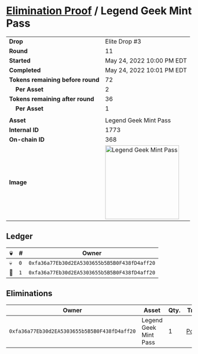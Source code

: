 # [Elimination Proof](./readme.md) / Legend Geek Mint Pass

|||
|---|---|
| **Drop** | Elite Drop #3 |
| **Round** | 11 |
| **Started** | May 24, 2022 10:00 PM EDT |
| **Completed** | May 24, 2022 10:01 PM EDT |
| **Tokens remaining before round** | 72 |
| **&nbsp;&nbsp;&nbsp;&nbsp;Per Asset** | 2 |
| **Tokens remaining after round** | 36 |
| **&nbsp;&nbsp;&nbsp;&nbsp;Per Asset** | 1 |
| | |
| **Asset** | Legend Geek Mint Pass |
| **Internal ID** | 1773 |
| **On-chain ID** | 368 |
| **Image** | <img src="https://tcdn.blokpax.com/9648a5d9-1894-4451-848b-435eeceff62a/bbac2d1ee27c0f6a356115b93f077fb1e93e001eb1629323e6811cd45422468f.png" height="200" alt="Legend Geek Mint Pass" /> |

## Ledger

| 💀 | # | Owner |
| --- | --- | --- |
| 💀 | `0` | `0xfa36a77Eb30d2EA5303655b5B5B0F438fD4aff20` |
| 👑 | `1` | `0xfa36a77Eb30d2EA5303655b5B5B0F438fD4aff20` |


## Eliminations

| Owner | Asset | Qty. | Transaction |
| --- | --- | --- | --- |
| `0xfa36a77Eb30d2EA5303655b5B5B0F438fD4aff20` | Legend Geek Mint Pass | 1 | [Polygonscan](https://polygonscan.com/tx/0x1c25184b4763c1f722cd5c8275567439eb4f91678c22d90141c03346b7dfc142) |
